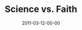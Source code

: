 ---
layout: message
category: message
series: "Heavy-Weights"
title: "Science vs. Faith"
date: 2011-03-12-00-00
message_id: 663
audio: "http://s3.amazonaws.com/crossroads-media/messages/audio/heavyweights05.mp3"
audio-duration: "45:26"
program: "http://s3.amazonaws.com/crossroads-media/documents/03_12-13_11Program.pdf"
description: "We'll be wrestling with the question of how you can believe the Bible when it seems to stand in opposition to modern science."
video: "http://s3.amazonaws.com/crossroads-media/messages/video/heavyweights05.mp4"
video-duration: "45:32"
yt-embed-url: "//www.youtube.com/embed/HY7iawLK0Jc"
video-image: "http://s3.amazonaws.com/crossroads-media/images/heavyweights05_still.jpg"
tag: 
 - tome
 - keith-crutcher
 - science
 - faith
 - wrestling
 - doubt
explicit: false
---